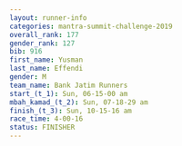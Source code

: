 ```yaml
---
layout: runner-info 
categories: mantra-summit-challenge-2019 
overall_rank: 177
gender_rank: 127
bib: 916
first_name: Yusman
last_name: Effendi
gender: M
team_name: Bank Jatim Runners
start_(t_1): Sun, 06-15-00 am
mbah_kamad_(t_2): Sun, 07-18-29 am
finish_(t_3): Sun, 10-15-16 am
race_time: 4-00-16
status: FINISHER
---
```

